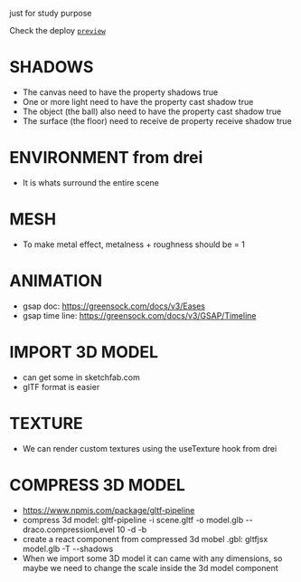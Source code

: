 just for study purpose

Check the deploy [`preview`](http://3d.walisontsx.com/)

# SHADOWS

- The canvas need to have the property shadows true
- One or more light need to have the property cast shadow true
- The object (the ball) also need to have the property cast shadow true
- The surface (the floor) need to receive de property receive shadow true

# ENVIRONMENT from drei

- It is whats surround the entire scene

# MESH

- To make metal effect, metalness + roughness should be = 1

# ANIMATION

- gsap doc: https://greensock.com/docs/v3/Eases
- gsap time line: https://greensock.com/docs/v3/GSAP/Timeline

# IMPORT 3D MODEL

- can get some in sketchfab.com
- glTF format is easier

# TEXTURE

- We can render custom textures using the useTexture hook from drei

# COMPRESS 3D MODEL

- https://www.npmjs.com/package/gltf-pipeline
- compress 3d model: gltf-pipeline -i scene.gltf -o model.glb --draco.compressionLevel 10 -d -b
- create a react component from compressed 3d mobel .gbl: gltfjsx model.glb -T --shadows
- When we import some 3D model it can came with any dimensions, so maybe we need to change the scale inside the 3d model component
